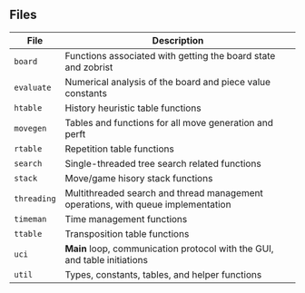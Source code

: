 ## Files

| File | Description |
| --- | --- |
| `board` | Functions associated with getting the board state and zobrist |
| `evaluate` | Numerical analysis of the board and piece value constants |
| `htable` | History heuristic table functions |
| `movegen` | Tables and functions for all move generation and perft |
| `rtable` | Repetition table functions |
| `search` | Single-threaded tree search related functions |
| `stack` | Move/game hisory stack functions |
| `threading` | Multithreaded search and thread management operations, with queue implementation |
| `timeman` | Time management functions |
| `ttable` | Transposition table functions |
| `uci` | **Main** loop, communication protocol with the GUI, and table initiations |
| `util` | Types, constants, tables, and helper functions |
